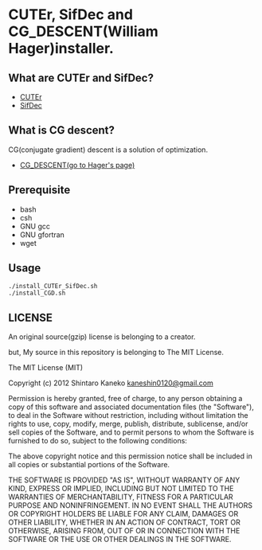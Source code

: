 CUTEr, SifDec and CG_DESCENT(William Hager)installer.
=====================================================

What are CUTEr and SifDec?
--------------------------
- [CUTEr](http://www.cuter.rl.ac.uk/ "CUTEr")
- [SifDec](http://www.cuter.rl.ac.uk/sifdec/ "SifDec")

What is CG descent?
-------------------

CG(conjugate gradient) descent is a solution of optimization.

- [CG_DESCENT(go to Hager's page)](http://www.math.ufl.edu/~hager/)

Prerequisite
------------
- bash
- csh
- GNU gcc
- GNU gfortran
- wget

Usage
-----

    ./install_CUTEr_SifDec.sh
    ./install_CGD.sh

LICENSE
-------

An original source(gzip) license is belonging to a creator.

but, My source in this repository is belonging to The MIT License.

The MIT License (MIT)

Copyright (c) 2012 Shintaro Kaneko <kaneshin0120@gmail.com>

Permission is hereby granted, free of charge, to any person obtaining a copy of this software and associated documentation files (the "Software"), to deal in the Software without restriction, including without limitation the rights to use, copy, modify, merge, publish, distribute, sublicense, and/or sell copies of the Software, and to permit persons to whom the Software is furnished to do so, subject to the following conditions:

The above copyright notice and this permission notice shall be included in all copies or substantial portions of the Software.

THE SOFTWARE IS PROVIDED "AS IS", WITHOUT WARRANTY OF ANY KIND, EXPRESS OR IMPLIED, INCLUDING BUT NOT LIMITED TO THE WARRANTIES OF MERCHANTABILITY, FITNESS FOR A PARTICULAR PURPOSE AND NONINFRINGEMENT. IN NO EVENT SHALL THE AUTHORS OR COPYRIGHT HOLDERS BE LIABLE FOR ANY CLAIM, DAMAGES OR OTHER LIABILITY, WHETHER IN AN ACTION OF CONTRACT, TORT OR OTHERWISE, ARISING FROM, OUT OF OR IN CONNECTION WITH THE SOFTWARE OR THE USE OR OTHER DEALINGS IN THE SOFTWARE.

